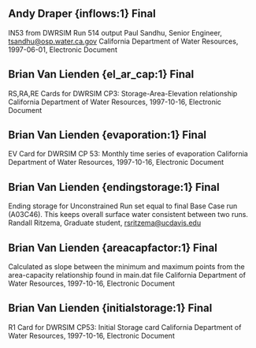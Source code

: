 ## Andy Draper {inflows:1} Final
IN53 from DWRSIM Run 514 output
Paul Sandhu, Senior Engineer, tsandhu@osp.water.ca.gov
California Department of Water Resources, 1997-06-01, Electronic Document

## Brian Van Lienden {el_ar_cap:1} Final
RS,RA,RE Cards for DWRSIM CP3: Storage-Area-Elevation relationship
California Department of Water Resources, 1997-10-16, Electronic Document

## Brian Van Lienden {evaporation:1} Final
EV Card for DWRSIM CP 53: Monthly time series of evaporation
California Department of Water Resources, 1997-10-16, Electronic Document

## Brian Van Lienden {endingstorage:1} Final
Ending storage for Unconstrained Run set equal to final Base Case run (A03C46).  This keeps overall surface water consistent between two runs.
Randall Ritzema, Graduate student, rsritzema@ucdavis.edu

## Brian Van Lienden {areacapfactor:1} Final
Calculated as slope between the minimum and maximum points from the area-capacity relationship found in main.dat file
California Department of Water Resources, 1997-10-16, Electronic Document

## Brian Van Lienden {initialstorage:1} Final
R1 Card for DWRSIM CP53: Initial Storage card
California Department of Water Resources, 1997-10-16, Electronic Document
